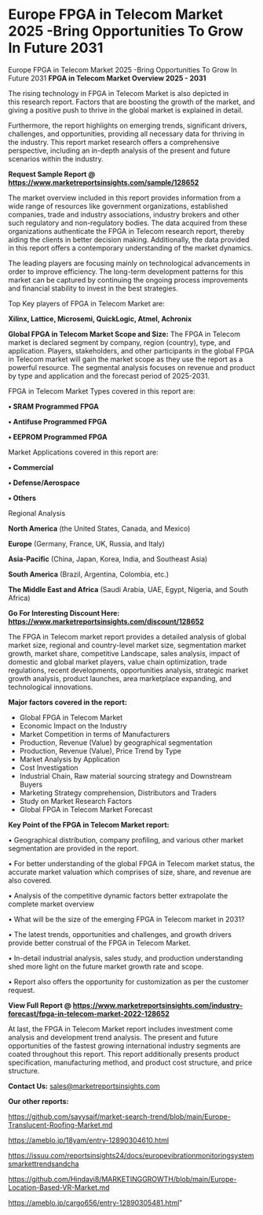 # Europe FPGA in Telecom Market 2025 -Bring Opportunities To Grow In Future 2031
Europe FPGA in Telecom Market 2025 -Bring Opportunities To Grow In Future 2031
<Strong> FPGA in Telecom Market Overview 2025 - 2031</strong>

The rising technology in FPGA in Telecom Market is also depicted in this research report. Factors that are boosting the growth of the market, and giving a positive push to thrive in the global market is explained in detail.

Furthermore, the report highlights on emerging trends, significant drivers, challenges, and opportunities, providing all necessary data for thriving in the industry. This report market research offers a comprehensive perspective, including an in-depth analysis of the present and future scenarios within the industry.

<strong>Request Sample Report @ <a href=https://www.marketreportsinsights.com/sample/128652>https://www.marketreportsinsights.com/sample/128652</a></strong>

The market overview included in this report provides information from a wide range of resources like government organizations, established companies, trade and industry associations, industry brokers and other such regulatory and non-regulatory bodies. The data acquired from these organizations authenticate the FPGA in Telecom research report, thereby aiding the clients in better decision making. Additionally, the data provided in this report offers a contemporary understanding of the market dynamics.

The leading players are focusing mainly on technological advancements in order to improve efficiency. The long-term development patterns for this market can be captured by continuing the ongoing process improvements and financial stability to invest in the best strategies.

Top Key players of FPGA in Telecom Market are:

<strong>Xilinx, Lattice, Microsemi, QuickLogic, Atmel, Achronix</strong>

<strong><b>Global FPGA in Telecom Market Scope and Size:</b></strong>
The FPGA in Telecom market is declared segment by company, region (country), type, and application. Players, stakeholders, and other participants in the global FPGA in Telecom market will gain the market scope as they use the report as a powerful resource. The segmental analysis focuses on revenue and product by type and application and the forecast period of 2025-2031.

FPGA in Telecom Market Types covered in this report are:

<strong>• SRAM Programmed FPGA

• Antifuse Programmed FPGA

• EEPROM Programmed FPGA</strong>

Market Applications covered in this report are:

<strong>• Commercial

• Defense/Aerospace

• Others</strong> 

Regional Analysis

<strong>North America</strong> (the United States, Canada, and Mexico)

<strong>Europe</strong> (Germany, France, UK, Russia, and Italy)

<strong>Asia-Pacific</strong> (China, Japan, Korea, India, and Southeast Asia)

<strong>South America</strong> (Brazil, Argentina, Colombia, etc.)

<strong>The Middle East and Africa</strong> (Saudi Arabia, UAE, Egypt, Nigeria, and South Africa)

<strong>Go For Interesting Discount Here: <a href=https://www.marketreportsinsights.com/discount/128652>https://www.marketreportsinsights.com/discount/128652</a></strong>

The FPGA in Telecom market report provides a detailed analysis of global market size, regional and country-level market size, segmentation market growth, market share, competitive Landscape, sales analysis, impact of domestic and global market players, value chain optimization, trade regulations, recent developments, opportunities analysis, strategic market growth analysis, product launches, area marketplace expanding, and technological innovations.

<strong><b>Major factors covered in the report:</b></strong>
<ul>
  <li>Global FPGA in Telecom Market </li>
  <li>Economic Impact on the Industry</li>
  <li>Market Competition in terms of Manufacturers</li>
  <li>Production, Revenue (Value) by geographical segmentation</li>
  <li>Production, Revenue (Value), Price Trend by Type</li>
  <li>Market Analysis by Application</li>
  <li>Cost Investigation</li>
  <li>Industrial Chain, Raw material sourcing strategy and Downstream Buyers</li>
  <li>Marketing Strategy comprehension, Distributors and Traders</li>
  <li>Study on Market Research Factors</li>
  <li>Global FPGA in Telecom Market Forecast</li>
</ul>

<strong><b>Key Point of the FPGA in Telecom Market report:</b></strong>

• Geographical distribution, company profiling, and various other market segmentation are provided in the report.

• For better understanding of the global FPGA in Telecom market status, the accurate market valuation which comprises of size, share, and revenue are also covered.

• Analysis of the competitive dynamic factors better extrapolate the complete market overview

• What will be the size of the emerging FPGA in Telecom market in 2031?

• The latest trends, opportunities and challenges, and growth drivers provide better construal of the FPGA in Telecom Market.

• In-detail industrial analysis, sales study, and production understanding shed more light on the future market growth rate and scope.

• Report also offers the opportunity for customization as per the customer request.

<strong><b>View Full Report @ <a href=https://www.marketreportsinsights.com/industry-forecast/fpga-in-telecom-market-2022-128652>https://www.marketreportsinsights.com/industry-forecast/fpga-in-telecom-market-2022-128652</a></b></strong>


At last, the FPGA in Telecom Market report includes investment come analysis and development trend analysis. The present and future opportunities of the fastest growing international industry segments are coated throughout this report. This report additionally presents product specification, manufacturing method, and product cost structure, and price structure.

<strong>Contact Us:</strong>
sales@marketreportsinsights.com

<strong>Our other reports:</strong>

<a href=https://github.com/sayysaif/market-search-trend/blob/main/Europe-Translucent-Roofing-Market.md>https://github.com/sayysaif/market-search-trend/blob/main/Europe-Translucent-Roofing-Market.md</a>

<a href=https://ameblo.jp/18yam/entry-12890304610.html>https://ameblo.jp/18yam/entry-12890304610.html</a>

<a href=https://issuu.com/reportsinsights24/docs/europevibrationmonitoringsystemsmarkettrendsandcha>https://issuu.com/reportsinsights24/docs/europevibrationmonitoringsystemsmarkettrendsandcha</a>

<a href=https://github.com/Hindavi8/MARKETINGGROWTH/blob/main/Europe-Location-Based-VR-Market.md>https://github.com/Hindavi8/MARKETINGGROWTH/blob/main/Europe-Location-Based-VR-Market.md</a>

<a href=https://ameblo.jp/cargo656/entry-12890305481.html>https://ameblo.jp/cargo656/entry-12890305481.html</a>"
